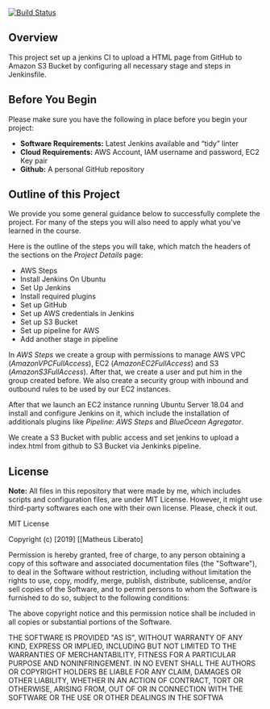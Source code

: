 [![Build Status](http://ec2-52-43-1-213.us-west-2.compute.amazonaws.com:8080/job/static/job/master/badge/icon)](http://ec2-52-43-1-213.us-west-2.compute.amazonaws.com:8080/job/static/job/master/)

## Overview

This project set up a jenkins CI to upload a HTML page from GitHub to Amazon S3 Bucket
by configuring all necessary stage and steps in Jenkinsfile.

## Before You Begin

Please make sure you have the following in place before you begin your project:

* **Software Requirements:** Latest Jenkins available and “tidy” linter
* **Cloud Requirements:** AWS Account, IAM username and password, EC2 Key pair
* **Github:** A personal GitHub repository

## Outline of this Project

We provide you some general guidance below to successfully complete the project. For many of the steps you will also need to apply what you've learned in the course.

Here is the outline of the steps you will take, which match the headers of the sections on the *Project Details* page:

* AWS Steps
* Install Jenkins On Ubuntu
* Set Up Jenkins
* Install required plugins
* Set up GitHub
* Set up AWS credentials in Jenkins
* Set up S3 Bucket
* Set up pipeline for AWS
* Add another stage in pipeline


In *AWS Steps* we create a group with permissions to manage AWS VPC (*AmazonVPCFullAccess*), EC2 (*AmazonEC2FullAccess*) and S3 (*AmazonS3FullAccess*). After that, we create a user and put him in the group created before. We also create a security group with inbound and outbound rules to be used by our EC2 instances.

After that we launch an EC2 instance running Ubuntu Server 18.04 and install and configure Jenkins on it, which include the installation of additionals plugins like *Pipeline: AWS Steps* and *BlueOcean Agregator*.

We create a S3 Bucket with public access and set jenkins to upload a index.html from github to S3 Bucket via Jenkinks pipeline.

## License

**Note:** All files in this repository that were made by me, which includes scripts and configuration files, are under MIT License. However, it might use third-party softwares each one with their own license. Please, check it out.

MIT License

Copyright (c) [2019] [[Matheus Liberato]

Permission is hereby granted, free of charge, to any person obtaining a copy of this software and associated documentation files (the "Software"), to deal in the Software without restriction, including without limitation the rights to use, copy, modify, merge, publish, distribute, sublicense, and/or sell copies of the Software, and to permit persons to whom the Software is furnished to do so, subject to the following conditions:

The above copyright notice and this permission notice shall be included in all copies or substantial portions of the Software.

THE SOFTWARE IS PROVIDED "AS IS", WITHOUT WARRANTY OF ANY KIND, EXPRESS OR IMPLIED, INCLUDING BUT NOT LIMITED TO THE WARRANTIES OF MERCHANTABILITY, FITNESS FOR A PARTICULAR PURPOSE AND NONINFRINGEMENT. IN NO EVENT SHALL THE AUTHORS OR COPYRIGHT HOLDERS BE LIABLE FOR ANY CLAIM, DAMAGES OR OTHER LIABILITY, WHETHER IN AN ACTION OF CONTRACT, TORT OR OTHERWISE, ARISING FROM, OUT OF OR IN CONNECTION WITH THE SOFTWARE OR THE USE OR OTHER DEALINGS IN THE SOFTWA




